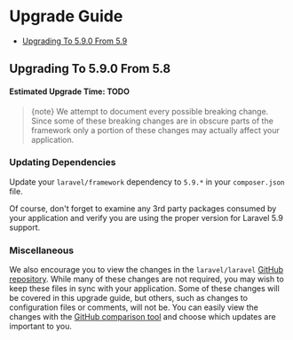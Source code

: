 # Upgrade Guide

- [Upgrading To 5.9.0 From 5.9](#upgrade-5.9.0)

<a name="upgrade-5.9.0"></a>
## Upgrading To 5.9.0 From 5.8

#### Estimated Upgrade Time: TODO

> {note} We attempt to document every possible breaking change. Since some of these breaking changes are in obscure parts of the framework only a portion of these changes may actually affect your application.

### Updating Dependencies

Update your `laravel/framework` dependency to `5.9.*` in your `composer.json` file.

Of course, don't forget to examine any 3rd party packages consumed by your application and verify you are using the proper version for Laravel 5.9 support.

### Miscellaneous

We also encourage you to view the changes in the `laravel/laravel` [GitHub repository](https://github.com/laravel/laravel). While many of these changes are not required, you may wish to keep these files in sync with your application. Some of these changes will be covered in this upgrade guide, but others, such as changes to configuration files or comments, will not be. You can easily view the changes with the [GitHub comparison tool](https://github.com/laravel/laravel/compare/5.8...master) and choose which updates are important to you.
